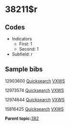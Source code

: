 # 38211$r

## Codes

-   Indicators
    -   First: 1
    -   Second: 1
-   Subfield: r

## Sample bibs

12903600 [Quicksearch](https://search.library.yale.edu/catalog/12903600) [VXWS](http://prodorbis.library.yale.edu:7014/vxws/GetHoldingsService?bibId=12903600)

12973574 [Quicksearch](https://search.library.yale.edu/catalog/12973574) [VXWS](http://prodorbis.library.yale.edu:7014/vxws/GetHoldingsService?bibId=12973574)

12974644 [Quicksearch](https://search.library.yale.edu/catalog/12974644) [VXWS](http://prodorbis.library.yale.edu:7014/vxws/GetHoldingsService?bibId=12974644)

15816425 [Quicksearch](https://search.library.yale.edu/catalog/15816425) [VXWS](http://prodorbis.library.yale.edu:7014/vxws/GetHoldingsService?bibId=15816425)

**Parent topic:**[382](../../tags/382/382.md)


